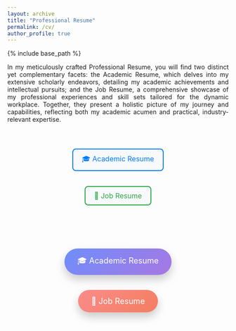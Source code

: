 ```yaml
---
layout: archive
title: "Professional Resume"
permalink: /cv/
author_profile: true
---
```





{% include base_path %}



<style>
    .justify-text {
        text-align: justify;
        text-justify: inter-word;
    }
</style>

<div class="justify-text">
    <p>In my meticulously crafted Professional Resume, you will find two distinct yet complementary facets: the Academic Resume, which delves into my extensive scholarly endeavors, detailing my academic achievements and intellectual pursuits; and the Job Resume, a comprehensive showcase of my professional experiences and skill sets tailored for the dynamic workplace. Together, they present a holistic picture of my journey and capabilities, reflecting both my academic acumen and practical, industry-relevant expertise.</p>
</div>



<div style="text-align: center; padding: 20px;">

  <a href="https://kantrum.github.io/huangjiongtao.github.io/publication/academic-cv" 
     style="background-color: #f8f9fa; /* Very Light Grey */
            color: #007bff; /* Blue */
            padding: 10px 20px;
            margin: 10px;
            font-size: 16px;
            text-decoration: none;
            display: inline-block;
            border: 2px solid #007bff; /* Blue Border */
            border-radius: 8px;
            transition: background-color 0.3s, color 0.3s;">
    🎓 Academic Resume
  </a>

  <a href="https://kantrum.github.io/huangjiongtao.github.io/publication/job-cv" 
     style="background-color: #f8f9fa; /* Very Light Grey */
            color: #28a745; /* Green */
            padding: 10px 20px;
            margin: 10px;
            font-size: 16px;
            text-decoration: none;
            display: inline-block;
            border: 2px solid #28a745; /* Green Border */
            border-radius: 8px;
            transition: background-color 0.3s, color 0.3s;">
    💼 Job Resume
  </a>

</div>




<div style="text-align: center; padding: 30px;">

  <a href="https://kantrum.github.io/huangjiongtao.github.io/publication/academic-cv"
     style="display: inline-block;
            padding: 15px 30px;
            margin: 10px;
            border-radius: 50px;
            color: white;
            font-size: 18px;
            text-decoration: none;
            background-image: linear-gradient(135deg, #6e8efb, #a777e3);
            box-shadow: 0 10px 20px rgba(0, 0, 0, 0.2);
            transition: transform 0.2s ease, box-shadow 0.3s ease;">
    🎓 Academic Resume
  </a>

  <a href="https://kantrum.github.io/huangjiongtao.github.io/publication/job-cv"
     style="display: inline-block;
            padding: 15px 30px;
            margin: 10px;
            border-radius: 50px;
            color: white;
            font-size: 18px;
            text-decoration: none;
            background-image: linear-gradient(135deg, #fa8b8b, #f47e60);
            box-shadow: 0 10px 20px rgba(0, 0, 0, 0.2);
            transition: transform 0.2s ease, box-shadow 0.3s ease;">
    💼 Job Resume
  </a>

</div>



